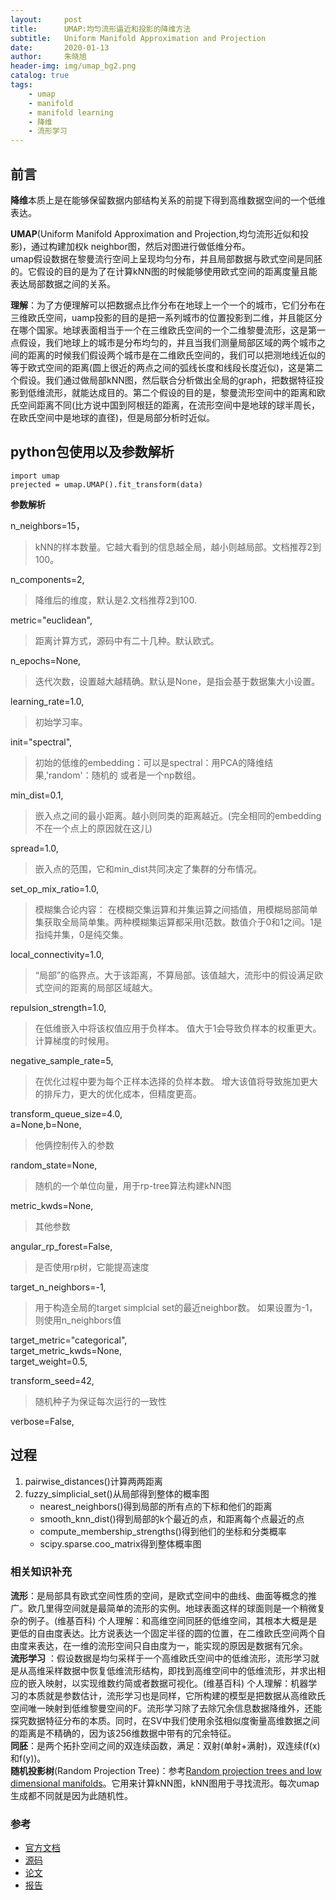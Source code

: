 ```yaml
---
layout:     post
title:      UMAP:均匀流形逼近和投影的降维方法
subtitle:   Uniform Manifold Approximation and Projection
date:       2020-01-13
author:     朱晓旭
header-img: img/umap_bg2.png
catalog: true
tags:
    - umap
    - manifold
    - manifold learning
    - 降维
    - 流形学习	
---
```


## 前言
**降维**本质上是在能够保留数据内部结构关系的前提下得到高维数据空间的一个低维表达。

**UMAP**(Uniform Manifold Approximation and Projection,均匀流形近似和投影)，通过构建加权k neighbor图，然后对图进行做低维分布。  
umap假设数据在黎曼流行空间上呈现均匀分布，并且局部数据与欧式空间是同胚的。它假设的目的是为了在计算kNN图的时候能够使用欧式空间的距离度量且能表达局部数据之间的关系。

**理解**：为了方便理解可以把数据点比作分布在地球上一个一个的城市，它们分布在三维欧氏空间，uamp投影的目的是把一系列城市的位置投影到二维，并且能区分在哪个国家。地球表面相当于一个在三维欧氏空间的一个二维黎曼流形，这是第一点假设，我们地球上的城市是分布均匀的，并且当我们测量局部区域的两个城市之间的距离的时候我们假设两个城市是在二维欧氏空间的，我们可以把测地线近似的等于欧式空间的距离(圆上很近的两点之间的弧线长度和线段长度近似)，这是第二个假设。我们通过做局部kNN图，然后联合分析做出全局的graph，把数据特征投影到低维流形，就能达成目的。第二个假设的目的是，黎曼流形空间中的距离和欧氏空间距离不同(比方说中国到阿根廷的距离，在流形空间中是地球的球半周长，在欧氏空间中是地球的直径)，但是局部分析时近似。

## python包使用以及参数解析

`import umap`  
`prejected = umap.UMAP().fit_transform(data)`

**参数解析**

n_neighbors=15，   
>kNN的样本数量。它越大看到的信息越全局，越小则越局部。文档推荐2到100。  

n_components=2,  
>降维后的维度，默认是2.文档推荐2到100.  

metric="euclidean",  
>距离计算方式，源码中有二十几种。默认欧式。  

n_epochs=None,  
>迭代次数，设置越大越精确。默认是None，是指会基于数据集大小设置。  

learning_rate=1.0,  
>初始学习率。  

init="spectral",    
>初始的低维的embedding：可以是spectral：用PCA的降维结果,'random'：随机的 或者是一个np数组。  

min_dist=0.1,  
>嵌入点之间的最小距离。越小则同类的距离越近。(完全相同的embedding不在一个点上的原因就在这儿)   

spread=1.0,  
>嵌入点的范围，它和min_dist共同决定了集群的分布情况。  

set_op_mix_ratio=1.0,   
>模糊集合论内容： 在模糊交集运算和并集运算之间插值，用模糊局部简单集获取全局简单集。两种模糊集运算都采用t范数。数值介于0和1之间。1是指纯并集，0是纯交集。  

local_connectivity=1.0,  
>“局部”的临界点。大于该距离，不算局部。该值越大，流形中的假设满足欧式空间的距离的局部区域越大。  

repulsion_strength=1.0,  
>在低维嵌入中将该权值应用于负样本。 值大于1会导致负样本的权重更大。计算梯度的时候用。  

negative_sample_rate=5,  
>在优化过程中要为每个正样本选择的负样本数。 增大该值将导致施加更大的排斥力，更大的优化成本，但精度更高。  

transform_queue_size=4.0,   
a=None,b=None,  
>他俩控制传入的参数  

random_state=None,  
>随机的一个单位向量，用于rp-tree算法构建kNN图  

metric_kwds=None,  
>其他参数  

angular_rp_forest=False,  
>是否使用rp树，它能提高速度  

target_n_neighbors=-1,
>用于构造全局的target simplcial set的最近neighbor数。 如果设置为-1，则使用n_neighbors值  

target_metric="categorical",  
target_metric_kwds=None,  
target_weight=0.5,  

transform_seed=42,
>随机种子为保证每次运行的一致性

verbose=False,

## 过程

1. pairwise_distances()计算两两距离
2. fuzzy_simplicial_set()从局部得到整体的概率图
	* nearest_neighbors()得到局部的所有点的下标和他们的距离
	* smooth_knn_dist()得到局部的k个最近的点，和距离每个点最近的点
	* compute_membership_strengths()得到他们的坐标和分类概率
	* scipy.sparse.coo_matrix得到整体概率图

### 相关知识补充

**流形**：是局部具有欧式空间性质的空间，是欧式空间中的曲线、曲面等概念的推广。欧几里得空间就是最简单的流形的实例。地球表面这样的球面则是一个稍微复杂的例子。(维基百科)
个人理解：和高维空间同胚的低维空间，其根本大概是是更低的自由度表达。比方说表达一个固定半径的圆的位置，在二维欧氏空间两个自由度来表达，在一维的流形空间只自由度为一，能实现的原因是数据有冗余。  
**流形学习** ：假设数据是均匀采样于一个高维欧氏空间中的低维流形，流形学习就是从高维采样数据中恢复低维流形结构，即找到高维空间中的低维流形，并求出相应的嵌入映射，以实现维数约简或者数据可视化。(维基百科)
个人理解：机器学习的本质就是参数估计，流形学习也是同样，它所构建的模型是把数据从高维欧氏空间唯一映射到低维黎曼空间的F。流形学习除了去除冗余信息数据降维外，还能探究数据特征分布的本质。同时，在SV中我们使用余弦相似度衡量高维数据之间的距离是不精确的，因为该256维数据中带有的冗余特征。  
**同胚**：是两个拓扑空间之间的双连续函数，满足：双射(单射+满射)，双连续(f(x)和f(y))。  
**随机投影树**(Random Projection Tree)：参考[Random projection trees and low dimensional manifolds](https://cseweb.ucsd.edu/~dasgupta/papers/rptree-stoc.pdf)。它用来计算kNN图，kNN图用于寻找流形。每次umap生成都不同就是因为此随机性。

### 参考

- [官方文档](https://umap-learn.readthedocs.io/en/latest/index.html)
- [源码](https://github.com/lmcinnes/umap)
- [论文](https://arxiv.org/pdf/1802.03426.pdf)
- [报告](https://www.youtube.com/watch?v=nq6iPZVUxZU&frags=pl%2Cwn)


